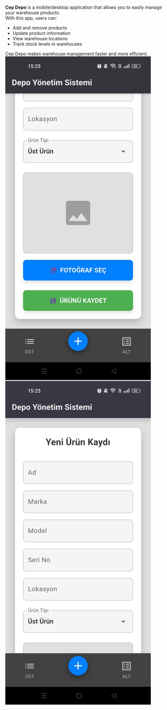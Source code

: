 **Cep Depo** is a mobile/desktop application that allows you to easily manage your warehouse products.  
With this app, users can:

- Add and remove products  
- Update product information  
- View warehouse locations  
- Track stock levels in warehouses  

Cep Depo makes warehouse management faster and more efficient.
![APP](/cep1.jpg)
![APP](/cep2.jpg)
